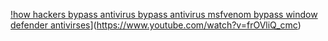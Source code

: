 [!how hackers bypass antivirus bypass antivirus  msfvenom  bypass window defender antivirses](https://img.youtube.com/vi/frOVliQ_cmc)](https://www.youtube.com/watch?v=frOVliQ_cmc)
